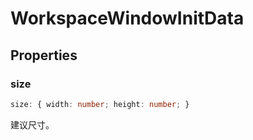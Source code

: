 <!--
 * @Author: haifeng.lu haifeng.lu@ly.com
 * @Date: 2022-08-23 11:37:51
 * @LastEditors: haifeng.lu
 * @LastEditTime: 2022-12-10 10:33:46
 * @Description: 
-->
# WorkspaceWindowInitData

## Properties

### size

```ts
size: { width: number; height: number; }
```

建议尺寸。
